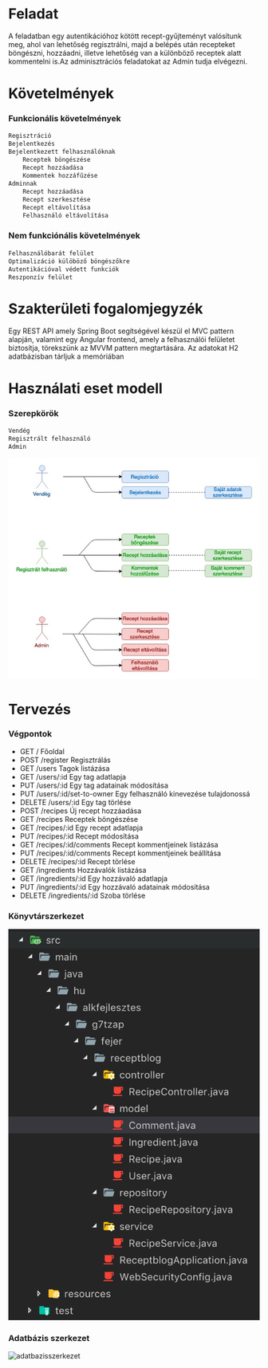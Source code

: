 <h1>Feladat</h1>

A feladatban egy autentikációhoz kötött recept-gyűjteményt valósítunk meg, ahol van lehetőség regisztrálni, majd a belépés után recepteket böngészni, hozzáadni, illetve lehetőség van a különböző receptek alatt kommentelni is.Az adminisztrációs feladatokat az Admin tudja elvégezni.

<h1>Követelmények</h1>

<h3>Funkcionális követelmények</h3>

    Regisztráció
    Bejelentkezés
    Bejelentkezett felhasználóknak
        Receptek böngészése
        Recept hozzáadása
        Kommentek hozzáfűzése
    Adminnak
        Recept hozzáadása
        Recept szerkesztése
        Recept eltávolítása
        Felhasználó eltávolítása

<h3>Nem funkciónális követelmények</h3>

    Felhasználóbarát felület
    Optimalizáció külöböző böngészőkre
    Autentikációval védett funkciók
    Reszponzív felület


<h1>Szakterületi fogalomjegyzék</h1>

Egy REST API amely Spring Boot segítségével készül el MVC pattern alapján, valamint egy Angular frontend, amely a felhasználói felületet biztosítja, törekszünk az MVVM pattern megtartására. Az adatokat H2 adatbázisban tárljuk a memóriában

<h1>Használati eset modell</h1>

<h3>Szerepkörök</h3>

    Vendég
    Regisztrált felhasználó
    Admin

![usecaseDiagram](/img/AlkFejlUseCaseDiagram.jpg)

<h1>Tervezés</h1>

<h3>Végpontok</h3>


<ul>
     <li> GET / Főoldal </li>
     <li> POST /register Regisztrálás </li>
     <li> GET /users Tagok listázása </li>
     <li> GET /users/:id Egy tag adatlapja </li>
     <li> PUT /users/:id Egy tag adatainak módosítása </li>
     <li> PUT /users/:id/set-to-owner Egy felhasználó kinevezése tulajdonossá </li>
     <li> DELETE /users/:id Egy tag törlése </li>
     <li> POST /recipes Új recept hozzáadása </li>
     <li> GET /recipes Receptek böngészése </li>
     <li> GET /recipes/:id Egy recept adatlapja </li>
     <li> PUT /recipes/:id Recept módosítása </li>
     <li> GET /recipes/:id/comments Recept kommentjeinek listázása </li>
     <li> PUT /recipes/:id/comments Recept kommentjeinek beállítása </li>
     <li> DELETE /recipes/:id Recept törlése </li>
     <li> GET /ingredients Hozzávalók listázása </li>
     <li> GET /ingredients/:id Egy hozzávaló adatlapja </li>
     <li> PUT /ingredients/:id Egy hozzávaló adatainak módosítása </li>
     <li> DELETE /ingredients/:id Szoba törlése </li>
</ul>

<h3>Könyvtárszerkezet</h3>

![konyvtarszerkezet](/img/konyvtar.png)

<h3>Adatbázis szerkezet</h3>

![adatbazisszerkezet](/img/AlkFejlDatabase.png)